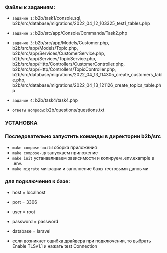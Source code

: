 ### Файлы к заданиям:

* ```задание 1```: 
  b2b/task1/console.sql, 
  b2b/src/database/migrations/2022_04_12_103325_test1_tables.php

  
* ```задание 2```:
  b2b/src/app/Console/Commands/Task2.php
  
  
* ```задание 3```: 
  b2b/src/app/Models/Customer.php,
  b2b/src/app/Models/Topic.php,
  b2b/src/app/Services/CustomerService.php,
  b2b/src/app/Services/TopicService.php,
  b2b/src/app/Http/Controllers/CustomerController.php,
  b2b/src/app/Http/Controllers/TopicController.php,
  b2b/src/database/migrations/2022_04_13_114305_create_customers_table.php,
  b2b/src/database/migrations/2022_04_13_121126_create_topics_table.php
  

* ```задание 4```:
  b2b/task4/task4.php


* ```ответы вопросы```: b2b/questions/questions.txt

### УСТАНОВКА

### Последовательно запустить команды в директории b2b/src

* ```make compose-build``` сборка приложения
* ```make compose-up``` запускаем приложение
* ```make init``` устанавливаем зависимости и копируем .env.example в .env.
* ```make migrate``` миграции и заполнение базы тестовыми данными

### для подключения к базе:
* host = localhost
* port = 3306
* user = root
* password = password
* database = laravel

* если возникнет ошибка драйвера при подключении, то выбрать Enable TLSv1.1 и нажать test Connection